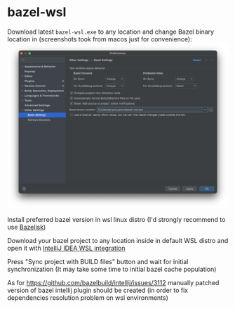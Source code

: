 # bazel-wsl

Download latest `bazel-wsl.exe` to any location and change Bazel binary location in
(screenshots took from macos just for convenience):
![images/settings.png](images/settings.png)

Install preferred bazel version in wsl linux distro (I'd strongly recommend to
use [Bazelisk](https://github.com/bazelbuild/bazelisk))

Download your bazel project to any location inside in default WSL distro and open it
with [IntelliJ IDEA WSL integration](https://www.jetbrains.com/help/idea/how-to-use-wsl-development-environment-in-product.html)

Press "Sync project with BUILD files" button and wait for initial synchronization (It may take some time to initial
bazel cache population)

As for https://github.com/bazelbuild/intellij/issues/3112 manually patched version of bazel intellij plugin should be created (in order to fix dependencies resolution problem on wsl environments)

